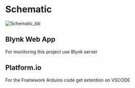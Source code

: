 # Schematic
![Schematic_bb](https://github.com/TuBagus7/Flood-Detection-IoT-with-Fuzzy-Logic/assets/88296190/5dfbdb91-0a24-4639-a714-4c7c62e41fa9)

## Blynk Web App
For monitoring this project use Blynk server 

## Platform.io
For the Framework Arduino code get extention on VSCODE
